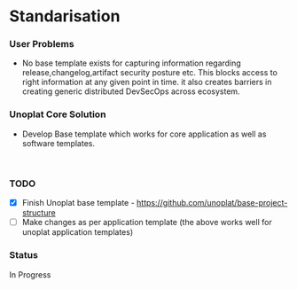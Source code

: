 # Standarisation   
### **User Problems**   
- No base template exists for capturing information regarding release,changelog,artifact security posture etc. This blocks access to right information at any given point in time. it also creates barriers in creating generic distributed DevSecOps across ecosystem.   
   
   
### Unoplat Core Solution   
- Develop Base template which works for core application as well as software templates.    
   
   
     
### TODO   
- [x] Finish Unoplat base template - https://github.com/unoplat/base-project-structure    
- [ ] Make changes as per application template (the above works well for unoplat application templates)   
### Status   
In Progress   
